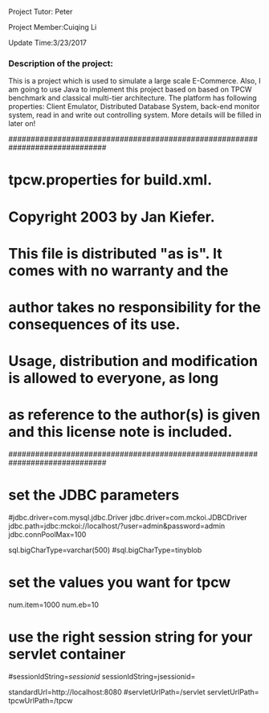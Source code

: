 Project Tutor: Peter

Project Member:Cuiqing Li

Update Time:3/23/2017

### Description of the project:
This is a project which is used to simulate a large scale E-Commerce. Also, I am going to use Java to implement this project based on based on TPCW benchmark and classical multi-tier architecture. The platform has following properties: Client Emulator, Distributed Database System, back-end monitor system, read in and write out controlling system. More details will be filled in later on! 


##############################################################################
# tpcw.properties for build.xml.
# Copyright 2003 by Jan Kiefer.
#
# This file is distributed "as is". It comes with no warranty and the 
# author takes no responsibility for the consequences of its use.
#
# Usage, distribution and modification is allowed to everyone, as long 
# as reference to the author(s) is given and this license note is included.
##############################################################################

# set the JDBC parameters
#jdbc.driver=com.mysql.jdbc.Driver
jdbc.driver=com.mckoi.JDBCDriver
jdbc.path=jdbc:mckoi://localhost/?user=admin&password=admin
jdbc.connPoolMax=100

sql.bigCharType=varchar(500)
#sql.bigCharType=tinyblob

# set the values you want for tpcw
num.item=1000
num.eb=10

# use the right session string for your servlet container
#sessionIdString=$sessionid$
sessionIdString=jsessionid=

standardUrl=http://localhost:8080
#servletUrlPath=/servlet
servletUrlPath=
tpcwUrlPath=/tpcw


